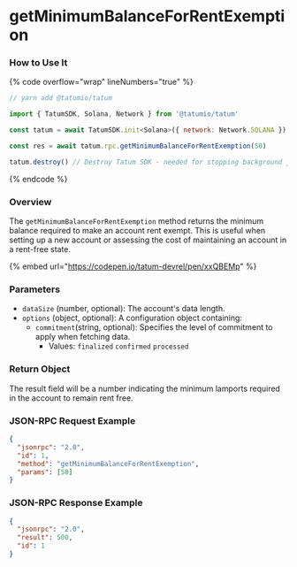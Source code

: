 # getMinimumBalanceForRentExemption

### How to Use It

{% code overflow="wrap" lineNumbers="true" %}
```javascript
// yarn add @tatumio/tatum

import { TatumSDK, Solana, Network } from '@tatumio/tatum'

const tatum = await TatumSDK.init<Solana>({ network: Network.SOLANA })

const res = await tatum.rpc.getMinimumBalanceForRentExemption(50)

tatum.destroy() // Destroy Tatum SDK - needed for stopping background jobs
```
{% endcode %}

### Overview

The `getMinimumBalanceForRentExemption` method returns the minimum balance required to make an account rent exempt. This is useful when setting up a new account or assessing the cost of maintaining an account in a rent-free state.

{% embed url="https://codepen.io/tatum-devrel/pen/xxQBEMp" %}

### Parameters

* `dataSize` (number, optional): The account's data length.
* `options` (object, optional): A configuration object containing:
  * `commitment`(string, optional): Specifies the level of commitment to apply when fetching data.
    * Values: `finalized` `confirmed` `processed`

### Return Object

The result field will be a number indicating the minimum lamports required in the account to remain rent free.

### JSON-RPC Request Example

```json
{
  "jsonrpc": "2.0",
  "id": 1,
  "method": "getMinimumBalanceForRentExemption",
  "params": [50]
}
```

### JSON-RPC Response Example

```json
{
  "jsonrpc": "2.0",
  "result": 500,
  "id": 1
}
```
